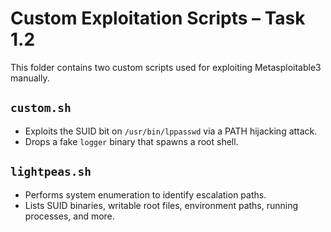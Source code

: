 # Custom Exploitation Scripts – Task 1.2

This folder contains two custom scripts used for exploiting Metasploitable3 manually.

## `custom.sh`
- Exploits the SUID bit on `/usr/bin/lppasswd` via a PATH hijacking attack.
- Drops a fake `logger` binary that spawns a root shell.

## `lightpeas.sh`
- Performs system enumeration to identify escalation paths.
- Lists SUID binaries, writable root files, environment paths, running processes, and more.
